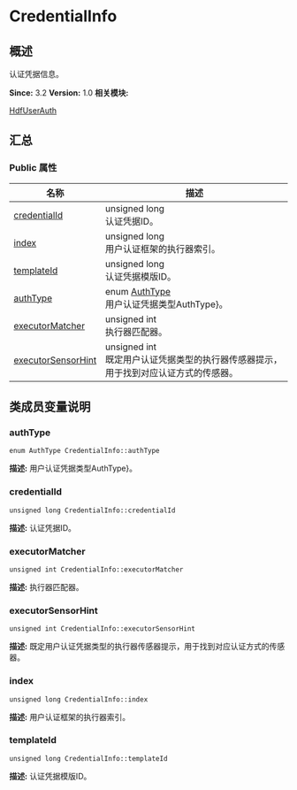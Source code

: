 # CredentialInfo


## 概述

认证凭据信息。

**Since:**
3.2
**Version:**
1.0
**相关模块:**

[HdfUserAuth](_hdf_user_auth.md)


## 汇总


### Public 属性

  | 名称 | 描述 | 
| -------- | -------- |
| [credentialId](#credentialid) | unsigned&nbsp;long<br/>认证凭据ID。&nbsp; | 
| [index](#index) | unsigned&nbsp;long<br/>用户认证框架的执行器索引。&nbsp; | 
| [templateId](#templateid) | unsigned&nbsp;long<br/>认证凭据模版ID。&nbsp; | 
| [authType](#authtype) | enum&nbsp;[AuthType](_hdf_user_auth.md#authtype)<br/>用户认证凭据类型AuthType}。&nbsp; | 
| [executorMatcher](#executormatcher) | unsigned&nbsp;int<br/>执行器匹配器。&nbsp; | 
| [executorSensorHint](#executorsensorhint) | unsigned&nbsp;int<br/>既定用户认证凭据类型的执行器传感器提示，用于找到对应认证方式的传感器。&nbsp; | 


## 类成员变量说明


### authType

  
```
enum AuthType CredentialInfo::authType
```
**描述:**
用户认证凭据类型AuthType}。


### credentialId

  
```
unsigned long CredentialInfo::credentialId
```
**描述:**
认证凭据ID。


### executorMatcher

  
```
unsigned int CredentialInfo::executorMatcher
```
**描述:**
执行器匹配器。


### executorSensorHint

  
```
unsigned int CredentialInfo::executorSensorHint
```
**描述:**
既定用户认证凭据类型的执行器传感器提示，用于找到对应认证方式的传感器。


### index

  
```
unsigned long CredentialInfo::index
```
**描述:**
用户认证框架的执行器索引。


### templateId

  
```
unsigned long CredentialInfo::templateId
```
**描述:**
认证凭据模版ID。
